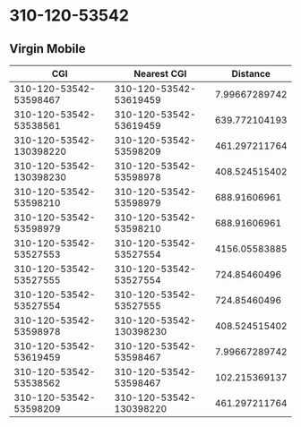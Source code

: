 # 310-120-53542
## Virgin Mobile


| CGI | Nearest CGI | Distance |
|-----|-------------|----------|
| 310-120-53542-53598467 | 310-120-53542-53619459 | 7.99667289742 |
| 310-120-53542-53538561 | 310-120-53542-53619459 | 639.772104193 |
| 310-120-53542-130398220 | 310-120-53542-53598209 | 461.297211764 |
| 310-120-53542-130398230 | 310-120-53542-53598978 | 408.524515402 |
| 310-120-53542-53598210 | 310-120-53542-53598979 | 688.91606961 |
| 310-120-53542-53598979 | 310-120-53542-53598210 | 688.91606961 |
| 310-120-53542-53527553 | 310-120-53542-53527554 | 4156.05583885 |
| 310-120-53542-53527555 | 310-120-53542-53527554 | 724.85460496 |
| 310-120-53542-53527554 | 310-120-53542-53527555 | 724.85460496 |
| 310-120-53542-53598978 | 310-120-53542-130398230 | 408.524515402 |
| 310-120-53542-53619459 | 310-120-53542-53598467 | 7.99667289742 |
| 310-120-53542-53538562 | 310-120-53542-53598467 | 102.215369137 |
| 310-120-53542-53598209 | 310-120-53542-130398220 | 461.297211764 |
